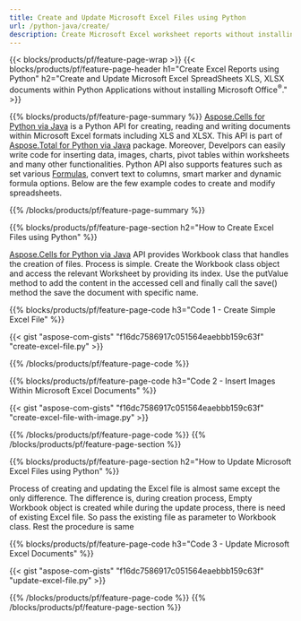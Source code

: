 ```yaml
---
title: Create and Update Microsoft Excel Files using Python 
url: /python-java/create/
description: Create Microsoft Excel worksheet reports without installing Microsoft Office 
---
```


{{< blocks/products/pf/feature-page-wrap >}}
{{< blocks/products/pf/feature-page-header h1="Create Excel Reports using Python" h2="Create and Update Microsoft Excel SpreadSheets XLS, XLSX documents within Python Applications without installing Microsoft Office<sup>&reg;</sup>." >}}

{{% blocks/products/pf/feature-page-summary %}}
[Aspose.Cells for Python via Java](https://products.aspose.com/cells/python-java/) is a Python API for creating, reading and writing documents within Microsoft Excel formats including XLS and XLSX. This API is part of [Aspose.Total for Python via Java](https://products.aspose.com/total/python-java/) package. Moreover, Develpors can easily write code for inserting data, images, charts, pivot tables within worksheets and many other functionalities. Python API also supports features such as set various [Formulas](https://docs.aspose.com/cells/python-java/supported-formula-functions/), convert text to columns, smart marker and dynamic formula options. Below are the few example codes to create and modify spreadsheets.

{{% /blocks/products/pf/feature-page-summary  %}}

{{% blocks/products/pf/feature-page-section  h2="How to Create Excel Files using Python" %}}

[Aspose.Cells for Python via Java](https://products.aspose.com/cells/python-java/) API provides Workbook class that handles the creation of files. Process is simple. Create the Workbook class object and access the relevant Worksheet by providing its index. Use the putValue method to add the content in the accessed cell and finally call the save() method the save the document with specific name.

{{% blocks/products/pf/feature-page-code h3="Code 1 - Create Simple Excel File" %}}

{{< gist "aspose-com-gists" "f16dc7586917c051564eaebbb159c63f" "create-excel-file.py" >}}

{{% /blocks/products/pf/feature-page-code  %}}

{{% blocks/products/pf/feature-page-code h3="Code 2 - Insert Images Within Microsoft Excel Documents" %}}

{{< gist "aspose-com-gists" "f16dc7586917c051564eaebbb159c63f" "create-excel-file-with-image.py" >}}

{{% /blocks/products/pf/feature-page-code  %}}
{{% /blocks/products/pf/feature-page-section %}}

{{% blocks/products/pf/feature-page-section  h2="How to Update Microsoft Excel Files using Python" %}}

Process of creating and updating the Excel file is almost same except the only difference. The difference is, during creation process, Empty Workbook object is created while during the update process, there is need of existing Excel file. So pass the existing file as parameter to Workbook class. Rest the procedure is same

{{% blocks/products/pf/feature-page-code h3="Code 3 - Update Microsoft Excel Documents" %}}

{{< gist "aspose-com-gists" "f16dc7586917c051564eaebbb159c63f" "update-excel-file.py" >}}

{{% /blocks/products/pf/feature-page-code  %}}
{{% /blocks/products/pf/feature-page-section %}}